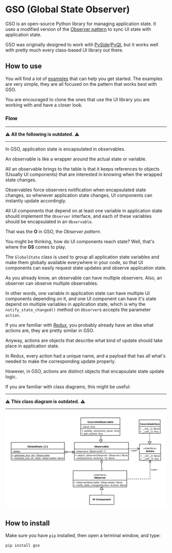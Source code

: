 # GSO (Global State Observer)

GSO is an open-source Python library for managing application state.
It uses a modified version of the [Observer pattern](https://en.wikipedia.org/wiki/Observer_pattern) 
to sync UI state with application state.

GSO was originally designed to work with [PySide](https://wiki.qt.io/Qt_for_Python)/[PyQt](https://riverbankcomputing.com/software/pyqt/),
but it works well with pretty much every class-based UI library out there.

## How to use

You will find a lot of [examples](https://github.com/youssef-attai/gso/tree/main/examples)
that can help you get started.
The examples are very simple, they are all focused on 
the pattern that works best with GSO.

You are encouraged to clone the ones that use the UI library you are working with
and have a closer look.

### Flow

****
⚠ **All the following is outdated.** ⚠
****

In GSO, application state is encapsulated in observables.

An observable is like a wrapper around the actual state or variable.

All an observable brings to the table is that it keeps references to 
objects (Usually UI components) that are interested in knowing when 
the wrapped state changes.

Observables force observers notification when encapsulated state changes, 
so whenever application state changes, UI components can instantly update
accordingly.

All UI components that depend on at least one variable in
application state should implement the `Observer` interface,
and each of these variables should be encapsulated in
an `Observable`. 

That was the **O** in GSO, the _Observer pattern_.

You might be thinking, how do UI components reach
state? Well, that's where the **GS** comes to play.

The `GlobalState` class is used to group all application state variables
and make them globally available everywhere in your code, 
so that UI components can easily request state updates
and observe application state.

As you already know, an observable can have multiple observers.
Also, an observer can observe multiple observables.

In other words, one variable in application state
can have multiple UI components depending on it,
and one UI component can have it's state depend on multiple
variables in application state, which is why
the `notify_state_changed()` method on `Observer`s
accepts the parameter `action`.

If you are familiar with [Redux](https://redux.js.org/), you probably
already have an idea what actions are, they are pretty similar in GSO.

Anyway, actions are objects that describe what kind of update 
should take place in application state.

In Redux, every action had a unique name, and a payload that
has all what's needed to make the corresponding update properly.

However, in GSO, actions are distinct objects that encapsulate
state update logic.

If you are familiar with class diagrams, this might be useful: 

****
⚠ **This class diagram is outdated.** ⚠
****

![GSO Class Diagram](./gso-class-diagram.svg)

## How to install

Make sure you have `pip` installed, then open a terminal window, and type:
```
pip install gso
```
